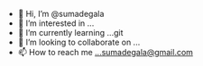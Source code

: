 - 👋 Hi, I’m @sumadegala
- 👀 I’m interested in ...
- 🌱 I’m currently learning ...git 
- 💞️ I’m looking to collaborate on ...
- 📫 How to reach me ...sumadegala@gmail.com

<!---
sumadegala/sumadegala is a ✨ special ✨ repository because its `README.md` (this file) appears on your GitHub profile.
You can click the Preview link to take a look at your changes.
--->

